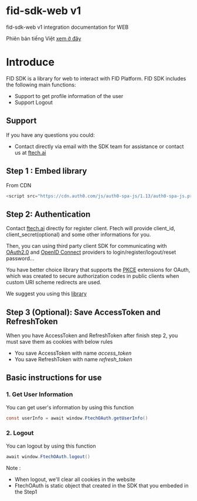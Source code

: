 # fid-sdk-web v1
fid-sdk-web v1 integration documentation for WEB

Phiên bản tiếng Việt [xem ở đây](./README-vi.md)

# Introduce
FID SDK is a library for web to interact with FID Platform. FID SDK includes the following main functions:
- Support to get profile information of the user
- Support Logout

## Support
If you have any questions you could:

- Contact directly via email with the SDK team for assistance or contact us at [ftech.ai](https://ftech.ai/)

## Step 1 : Embed library
From CDN
```java
<script src="https://cdn.auth0.com/js/auth0-spa-js/1.13/auth0-spa-js.production.js"></script>
```

## Step 2: Authentication
Contact [ftech.ai](https://ftech.ai/) directly for register client. Ftech will provide client_id, client_secret(optional) and some other informations for you.

Then, you can using third party client SDK for communicating with [OAuth2.0](https://datatracker.ietf.org/doc/html/rfc6749) and [OpenID Connect](https://openid.net/specs/openid-connect-core-1_0.html) providers to login/register/logout/reset password...

You have better choice library that supports the [PKCE](https://datatracker.ietf.org/doc/html/rfc7636) extensions for OAuth, which was created to secure authorization codes in public clients when custom URI scheme redirects are used.

We suggest you using this [library](https://github.com/IdentityModel/oidc-client-js)

## Step 3 (Optional): Save AccessToken and RefreshToken
When you have AccessToken and RefreshToken after finish step 2, you must save them as cookies with below rules

- You save AccessToken with name *access_token*
- You save RefreshToken with name *refresh_token*

## Basic instructions for use
### 1. Get User Information
You can get user's information by using this function

```java
const userInfo = await window.FtechOAuth.getUserInfo()
```

### 2. Logout
You can logout by using this function 
```java
await window.FtechOAuth.logout()
```
Note : 
- When logout, we'll clear all cookies in the website
- FtechOAuth is static object that created in the SDK that you embeded in the Step1

